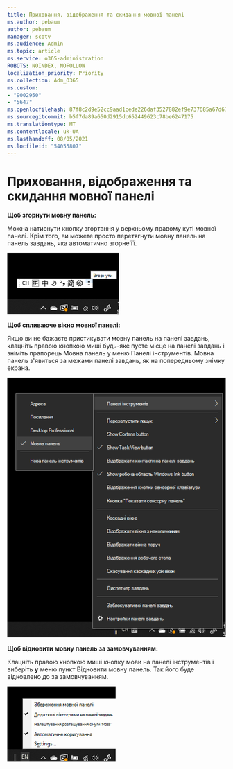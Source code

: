 ```yaml
---
title: Приховання, відображення та скидання мовної панелі
ms.author: pebaum
author: pebaum
manager: scotv
ms.audience: Admin
ms.topic: article
ms.service: o365-administration
ROBOTS: NOINDEX, NOFOLLOW
localization_priority: Priority
ms.collection: Adm_O365
ms.custom:
- "9002950"
- "5647"
ms.openlocfilehash: 87f8c2d9e52cc9aad1cede226daf3527882ef9e737685a67d671978c05c5a822
ms.sourcegitcommit: b5f7da89a650d2915dc652449623c78be6247175
ms.translationtype: MT
ms.contentlocale: uk-UA
ms.lasthandoff: 08/05/2021
ms.locfileid: "54055807"
---
```

# <a name="hide-display-or-reset-the-language-bar"></a>Приховання, відображення та скидання мовної панелі

**Щоб згорнути мовну панель:**

Можна натиснути кнопку згортання у верхньому правому куті мовної панелі. Крім того, ви можете просто перетягнути мовну панель на панель завдань, яка автоматично згорне її.

![Згортання мовної панелі](media/minimize-language-bar.png)

**Щоб спливаюче вікно мовної панелі:**

Якщо ви не бажаєте пристикувати мовну панель на панелі завдань, клацніть правою кнопкою миші  будь-яке пусте місце на панелі завдань і зніміть прапорець Мовна панель у меню Панелі інструментів. Мовна панель з'явиться за межами панелі завдань, як на попередньому знімку екрана.

![Спливаюче вікно мовної панелі](media/pop-out-language-bar.png)

**Щоб відновити мовну панель за замовчуванням:**

Клацніть правою кнопкою миші кнопку мови на панелі інструментів і виберіть **у** меню пункт Відновити мовну панель. Так його буде відновлено до за замовчуванням.

![Відновлення мовної панелі](media/restore-language-bar.png)
